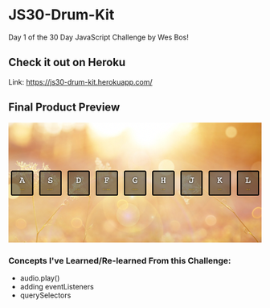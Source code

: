 # JS30-Drum-Kit

Day 1 of the 30 Day JavaScript Challenge by Wes Bos!

## Check it out on Heroku

Link: https://js30-drum-kit.herokuapp.com/

## Final Product Preview

![home-page](https://github.com/StephhyL/JS30-Drum-Kit/blob/main/docs/home.png)

### Concepts I've Learned/Re-learned From this Challenge:

- audio.play()
- adding eventListeners
- querySelectors
